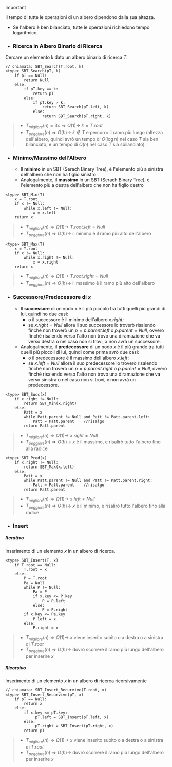 >[!Important] 
>Il tempo di tutte le operazioni di un albero dipendono dalla sua altezza.
>- Se l'albero è ben bilanciato, tutte le operazioni richiedono tempo logaritmico.

- ### Ricerca in Albero Binario di Ricerca
Cercare un elemento k dato un albero binario di ricerca $T$.
``` Pseudocodice TI:"SBT_Search" "FOLD"
// chiamata: SBT_Search(T.root, k)
<type> SBT_Search(pT, k)
	if pT == Null:
		return Null
	else:
		if pT.key == k:
			return pT
		else:
			if pT.key > k:
				return SBT_Search(pT.left, k)
			else:
				return SBT_Search(pT.right, k)
```

>- $T_{migliore}(n) = 3c \Rightarrow Ω(1) \rightarrow$ $k=T.root$
>- $T_{peggiore}(n) \Rightarrow O(h) \rightarrow$ $k\notin T$ e percorro il ramo più lungo (altezza dell'albero, quindi avrò un tempo di $O(\log n)$ nel caso $T$ sia ben bilanciato, e un tempo di $O(n)$ nel caso $T$ sia sbilanciato).

- ### Minimo/Massimo dell'Albero
	- Il **minimo** in un SBT (Serach Binary Tree), è l'elemento più a sinistra dell'albero che non ha figlio sinistro
	- Analogalmente, il **massimo** in un SBT (Serach Binary Tree), è l'elemento più a destra dell'albero che non ha figlio destro

``` Pseudocodice TI:"SBT_Min" "FOLD"
<type> SBT_Min(T)
	x = T.root
	if x != Null:
		while x.left != Null:
			x = x.left
	return x
```

>- $T_{migliore}(n) \Rightarrow Ω(1) \rightarrow$ $T.root.left=Null$ 
>- $T_{peggiore}(n) \Rightarrow O(h) \rightarrow$ il minimo è il ramo più alto dell'albero 

``` Pseudocodice TI:"SBT_Max" "FOLD"
<type> SBT_Max(T)
	x = T.root
	if x != Null:
		while x.right != Null:
			x = x.right
	return x
```

>- $T_{migliore}(n) \Rightarrow Ω(1) \rightarrow$ $T.root.right=Null$ 
>- $T_{peggiore}(n) \Rightarrow O(h) \rightarrow$ il massimo è il ramo più alto dell'albero

- ### Successore/Predecessore di $x$
	- Il **successore** di un nodo $x$ è il più piccolo tra tutti quelli più grandi di lui, quindi ho due casi:
		- o il successore è il minimo dell'albero $x.right$;
		- se $x.right = Null$ allora il suo successore lo troverò risalendo finchè non troverò un $p=p.parent.left$ o $p.parent=Null$, ovvero finchè risalendo verso l'alto non trovo una diramazione che va verso destra o nel caso non si trovi, $x$ non avrà un successore.
	- Analogalmente, il **predecessore** di un nodo $x$ è il più grande tra tutti quelli più piccoli di lui, quindi come prima avrò due casi:
		- o il predecessore è il massimo dell'albero $x.left$;
		- se $x.left = Null$ allora il suo predecessore lo troverò risalendo finchè non troverò un $p=p.parent.right$ o $p.parent=Null$, ovvero finchè risalendo verso l'alto non trovo una diramazione che va verso sinistra o nel caso non si trovi, $x$ non avrà un predecessore.
	

``` Pseudocodice TI:"SBT_Succ" "FOLD"
<type> SBT_Succ(x)
	if x.right != Null:
		return SBT_Min(x.right)
	else:
		Patt = x
		while Patt.parent != Null and Patt != Patt.parent.left:
			Patt = Patt.parent    //risalgo
		return Patt.parent
```

>- $T_{migliore}(n) \Rightarrow Ω(1) \rightarrow$ $x.right \not= Null$ 
>- $T_{peggiore}(n) \Rightarrow O(h) \rightarrow$ $x$ è il massimo, e risalirò tutto l'albero fino alla radice 

``` Pseudocodice TI:"SBT_Pred" "FOLD"
<type> SBT_Pred(x)
	if x.right != Null:
		return SBT_Max(x.left)
	else:
		Patt = x
		while Patt.parent != Null and Patt != Patt.parent.right:
			Patt = Patt.parent    //risalgo
		return Patt.parent
```

>- $T_{migliore}(n) \Rightarrow Ω(1) \rightarrow$ $x.left \not= Null$ 
>- $T_{peggiore}(n) \Rightarrow O(h) \rightarrow$ $x$ è il minimo, e risalirò tutto l'albero fino alla radice 

- ### Insert
##### Iterativo
Inserimento di un elemento $x$ in un albero di ricerca.
``` Pseudocodice TI:"SBT_Insert" "FOLD"
<type> SBT_Insert(T, x)
	if T.root == Null:
		T.root = x
	else:
		P = T.root
		Pa = Null
		while P != Null:
			Pa = P
			if x.key <= P.key
				P = P.left
			else:
				P = P.right
		if x.key <= Pa.key
			P.left = x
		else:
			P.right = x
```

>- $T_{migliore}(n) \Rightarrow Ω(1) \rightarrow$ $x$ viene inserito subito o a destra o a sinistra di $T.root$
>- $T_{peggiore}(n) \Rightarrow O(h) \rightarrow$ dovrò scorrere il ramo più lungo dell'albero per inserire $x$

##### Ricorsivo
Inserimento di un elemento $x$ in un albero di ricerca ricorsivamente

``` Pseudocodice TI:"SBT_Insert_Recurvive" "FOLD"
// chiamata: SBT_Insert_Recurvive(T.root, x)
<type> SBT_Insert_Recurvive(pT, x)
	if pT == Null:
		return x
	else:
		if x.key <= pT.key:
			 pT.left = SBT_Insert(pT.left, x)
		else:
			 pT.right = SBT_Insert(pT.right, x)
		return pT
```

>- $T_{migliore}(n) \Rightarrow Ω(1) \rightarrow$ $x$ viene inserito subito o a destra o a sinistra di $T.root$
>- $T_{peggiore}(n) \Rightarrow O(h) \rightarrow$ dovrò scorrere il ramo più lungo dell'albero per inserire $x$
